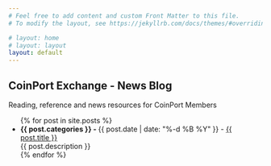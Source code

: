 ```yaml
---
# Feel free to add content and custom Front Matter to this file.
# To modify the layout, see https://jekyllrb.com/docs/themes/#overriding-theme-defaults

# layout: home
# layout: layout
layout: default
---
```


## CoinPort Exchange - News Blog

Reading, reference and news resources for CoinPort Members

<ul id="post-list">
  {% for post in site.posts %}
    <li>
      <b>{{ post.categories }} - </b> {{ post.date  | date: "%-d %B %Y" }} - <a href="{{ post.url }}" class="post-link">{{ post.title }}</a><br />
      {{ post.description }}<br />
    </li>
  {% endfor %}
</ul>
